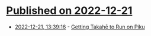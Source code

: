 # [Published on 2022-12-21](index.md)

* [2022-12-21, 13:39:16](https://news.ycombinator.com/item?id=34080551) - [Getting Takahē to Run on Piku](https://taoofmac.com/space/blog/2022/12/21/0900)
